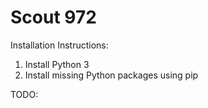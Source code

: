 # Scout 972

Installation Instructions:
1. Install Python 3
2. Install missing Python packages using pip

TODO:
